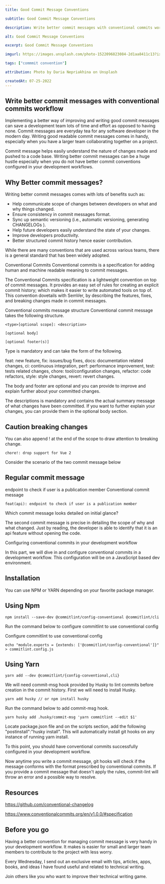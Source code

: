 ```yaml
---
title: Good Commit Message Conventions

subtitle: Good Commit Message Conventions

description: Write better commit messages with conventional commits workflow

alt: Good Commit Message Conventions

excerpt: Good Commit Message Conventions

imgurl: https://images.unsplash.com/photo-1522096823084-2d1aa8411c13?ixlib=rb-4.0.3&ixid=MnwxMjA3fDB8MHxwaG90by1wYWdlfHx8fGVufDB8fHx8&auto=format&fit=crop&w=2070&q=80

tags: ["commmit convention"]

attribution: Photo by Daria Nepriakhina on Unsplash

createdAt: 07-25-2022
---
```


## Write better commit messages with conventional commits workflow

Implementing a better way of improving and writing good commit messages can save a development team lots of time and effort as opposed to having none. Commit messages are everyday tea for any software developer in the modern day. Writing good readable commit messages comes in handy, especially when you have a larger team collaborating together on a project.

Commit message helps easily understand the nature of changes made and pushed to a code base. Writing better commit messages can be a huge hustle especially when you do not have better commit conventions configured in your development workflows.

## Why Better commit messages?

Writing better commit messages comes with lots of benefits such as:

- Help communicate scope of changes between developers on what and why things changed.
- Ensure consistency in commit messages format.
- Sync up semantic versioning (i.e., automatic versioning, generating CHANGELOGs ).
- Help future developers easily understand the state of your changes.
- Improve developers productivity.
- Better structured commit history hence easier contribution.

While there are many conventions that are used across various teams, there is a general standard that has been widely adopted.

Conventional Commits
Conventional commits is a specification for adding human and machine readable meaning to commit messages.

The Conventional Commits specification is a lightweight convention on top of commit messages. It provides an easy set of rules for creating an explicit commit history; which makes it easier to write automated tools on top of. This convention dovetails with SemVer, by describing the features, fixes, and breaking changes made in commit messages.

Conventional commits message structure
Conventional commit message takes the following structure.

```js{1,3-5}]
<type>[optional scope]: <description>

[optional body]

[optional footer(s)]

```

Type is mandatory and can take the form of the following.

feat: new feature, fix: issues/bug fixes, docs: documentation related changes, ci: continuous integration, perf: performance improvement, test: tests related changes, chore: tool/configuration changes, refactor: code refactors, style: style changes, revert: revert changes.

The body and footer are optional and you can provide to improve and explain further about your committed changes.

The descriptions is mandatory and contains the actual summary message of what changes have been committed. If you want to further explain your changes, you can provide them in the optional body section.

## Caution breaking changes

You can also append ! at the end of the scope to draw attention to breaking change.

```js{1,3-5}
chore!: drop support for Vue 2
```

Consider the scenario of the two commit message below

## Regular commit message

endpoint to check if user is a publication member
Conventional commit message

```js{1,3-5}
feat(api): endpoint to check if user is a publication member
```

Which commit message looks detailed on initial glance?

The second commit message is precise in detailing the scope of why and what changed. Just by reading, the developer is able to identify that it is an api feature without opening the code.

Configuring conventional commits in your development workflow

In this part, we will dive in and configure conventional commits in a development workflow. This configuration will be on a JavaScript based dev environment.

## Installation

You can use NPM or YARN depending on your favorite package manager.

## Using Npm

```js{1,3-5}
npm install --save-dev @commitlint/config-conventional @commitlint/cli
```

Run the command below to configure commitlint to use conventional config

Configure commitlint to use conventional config

```js{1,3-5}
echo "module.exports = {extends: ['@commitlint/config-conventional']}" > commitlint.config.js
```

## Using Yarn

```js{1,3-5}
yarn add --dev @commitlint/{config-conventional,cli}
```

We will need commit-msg hook provided by Husky to lint commits before creation in the commit history. First we will need to install Husky.

```js{1,3-5}
yarn add husky // or npm install husky
```

Run the command below to add commit-msg hook.

```js{1,3-5}
yarn husky add .husky/commit-msg 'yarn commitlint --edit $1'
```

Locate package.json file and on the scripts section, add the following "postinstall":"husky install". This will automatically install git hooks on any instance of running yarn install.

To this point, you should have conventional commits successfully configured in your development workflow.

Now anytime you write a commit message, git hooks will check if the message conforms with the format prescribed by conventional commits. If you provide a commit message that doesn't apply the rules, commit-lint will throw an error and a possible way to resolve.

## Resources

https://github.com/conventional-changelog

https://www.conventionalcommits.org/en/v1.0.0/#specification

## Before you go

Having a better convention for managing commit message is very handy in your development workflow. It makes is easier for small and larger team members to contribute to the project with less worry.

Every Wednesday, I send out an exclusive email with tips, articles, apps, books, and ideas I have found useful and related to technical writing.

Join others like you who want to improve their technical writing game.
